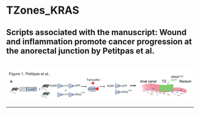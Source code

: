 # TZones_KRAS

## Scripts associated with the manuscript: **Wound and inflammation promote cancer progression at the anorectal junction by Petitpas et al.**


# <img src="figures/model1.png" align="center" width="3000" />

---


